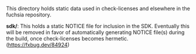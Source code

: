 This directory holds static data used in check-licenses and elsewhere in the
fuchsia repository.

**sdk/**: This holds a static NOTICE file for inclusion in the SDK. Eventually
this will be removed in favor of automatically generating NOTICE file(s) during
the build, once check-licenses becomes hermetic. (https://fxbug.dev/84924)
